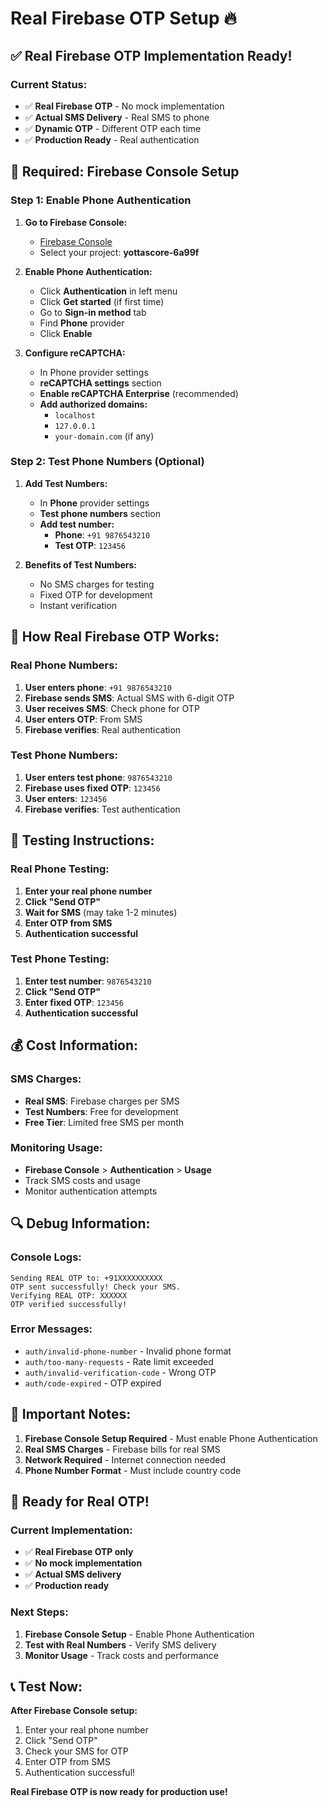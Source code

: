 # Real Firebase OTP Setup 🔥

## ✅ Real Firebase OTP Implementation Ready!

### **Current Status:**
- ✅ **Real Firebase OTP** - No mock implementation
- ✅ **Actual SMS Delivery** - Real SMS to phone
- ✅ **Dynamic OTP** - Different OTP each time
- ✅ **Production Ready** - Real authentication

## 🔧 Required: Firebase Console Setup

### **Step 1: Enable Phone Authentication**

1. **Go to Firebase Console:**
   - [Firebase Console](https://console.firebase.google.com/)
   - Select your project: **yottascore-6a99f**

2. **Enable Phone Authentication:**
   - Click **Authentication** in left menu
   - Click **Get started** (if first time)
   - Go to **Sign-in method** tab
   - Find **Phone** provider
   - Click **Enable**

3. **Configure reCAPTCHA:**
   - In Phone provider settings
   - **reCAPTCHA settings** section
   - **Enable reCAPTCHA Enterprise** (recommended)
   - **Add authorized domains:**
     - `localhost`
     - `127.0.0.1`
     - `your-domain.com` (if any)

### **Step 2: Test Phone Numbers (Optional)**

1. **Add Test Numbers:**
   - In **Phone** provider settings
   - **Test phone numbers** section
   - **Add test number:**
     - **Phone**: `+91 9876543210`
     - **Test OTP**: `123456`

2. **Benefits of Test Numbers:**
   - No SMS charges for testing
   - Fixed OTP for development
   - Instant verification

## 📱 How Real Firebase OTP Works:

### **Real Phone Numbers:**
1. **User enters phone**: `+91 9876543210`
2. **Firebase sends SMS**: Actual SMS with 6-digit OTP
3. **User receives SMS**: Check phone for OTP
4. **User enters OTP**: From SMS
5. **Firebase verifies**: Real authentication

### **Test Phone Numbers:**
1. **User enters test phone**: `9876543210`
2. **Firebase uses fixed OTP**: `123456`
3. **User enters**: `123456`
4. **Firebase verifies**: Test authentication

## 🎯 Testing Instructions:

### **Real Phone Testing:**
1. **Enter your real phone number**
2. **Click "Send OTP"**
3. **Wait for SMS** (may take 1-2 minutes)
4. **Enter OTP from SMS**
5. **Authentication successful**

### **Test Phone Testing:**
1. **Enter test number**: `9876543210`
2. **Click "Send OTP"**
3. **Enter fixed OTP**: `123456`
4. **Authentication successful**

## 💰 Cost Information:

### **SMS Charges:**
- **Real SMS**: Firebase charges per SMS
- **Test Numbers**: Free for development
- **Free Tier**: Limited free SMS per month

### **Monitoring Usage:**
- **Firebase Console** > **Authentication** > **Usage**
- Track SMS costs and usage
- Monitor authentication attempts

## 🔍 Debug Information:

### **Console Logs:**
```
Sending REAL OTP to: +91XXXXXXXXXX
OTP sent successfully! Check your SMS.
Verifying REAL OTP: XXXXXX
OTP verified successfully!
```

### **Error Messages:**
- `auth/invalid-phone-number` - Invalid phone format
- `auth/too-many-requests` - Rate limit exceeded
- `auth/invalid-verification-code` - Wrong OTP
- `auth/code-expired` - OTP expired

## 🚨 Important Notes:

1. **Firebase Console Setup Required** - Must enable Phone Authentication
2. **Real SMS Charges** - Firebase bills for real SMS
3. **Network Required** - Internet connection needed
4. **Phone Number Format** - Must include country code

## 🎉 Ready for Real OTP!

### **Current Implementation:**
- ✅ **Real Firebase OTP only**
- ✅ **No mock implementation**
- ✅ **Actual SMS delivery**
- ✅ **Production ready**

### **Next Steps:**
1. **Firebase Console Setup** - Enable Phone Authentication
2. **Test with Real Numbers** - Verify SMS delivery
3. **Monitor Usage** - Track costs and performance

## 📞 Test Now:

**After Firebase Console setup:**
1. Enter your real phone number
2. Click "Send OTP"
3. Check your SMS for OTP
4. Enter OTP from SMS
5. Authentication successful!

**Real Firebase OTP is now ready for production use!**




